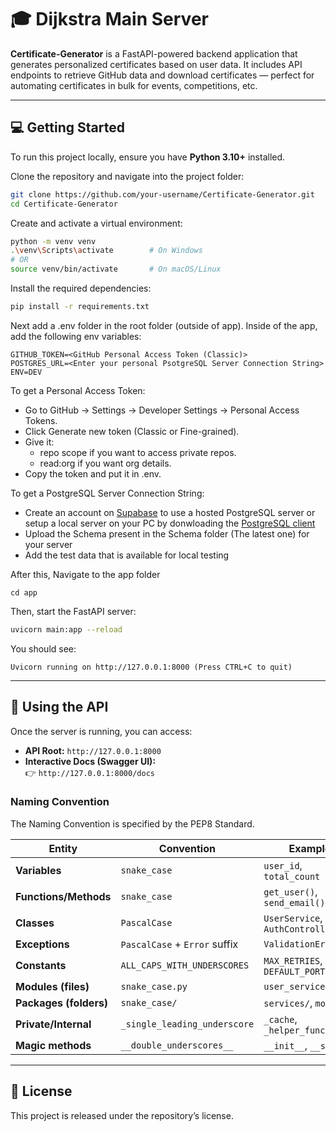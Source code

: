 # 🎓 Dijkstra Main Server

**Certificate-Generator** is a FastAPI-powered backend application that generates personalized certificates based on user data. It includes API endpoints to retrieve GitHub data and download certificates — perfect for automating certificates in bulk for events, competitions, etc.

---

## 💻 Getting Started

To run this project locally, ensure you have **Python 3.10+** installed.

Clone the repository and navigate into the project folder:

```bash
git clone https://github.com/your-username/Certificate-Generator.git
cd Certificate-Generator
```

Create and activate a virtual environment:

```bash
python -m venv venv
.\venv\Scripts\activate        # On Windows
# OR
source venv/bin/activate       # On macOS/Linux
```

Install the required dependencies:

```bash
pip install -r requirements.txt
```

Next add a .env folder in the root folder (outside of app). Inside of the app, add the following env variables:

```
GITHUB_TOKEN=<GitHub Personal Access Token (Classic)>
POSTGRES_URL=<Enter your personal PsotgreSQL Server Connection String>
ENV=DEV
```

To get a Personal Access Token:
- Go to GitHub → Settings → Developer Settings → Personal Access Tokens.
- Click Generate new token (Classic or Fine-grained).
- Give it:
  - repo scope if you want to access private repos.
  - read:org if you want org details.
- Copy the token and put it in .env.

To get a PostgreSQL Server Connection String:
- Create an account on [Supabase](http://supabase.com/) to use a hosted PostgreSQL server or setup a local server on your PC by donwloading the [PostgreSQL client](https://www.enterprisedb.com/downloads/postgres-postgresql-downloads)
- Upload the Schema present in the Schema folder (The latest one) for your server
- Add the test data that is available for local testing

After this, Navigate to the app folder
```
cd app
```

Then, start the FastAPI server:

```bash
uvicorn main:app --reload
```

You should see:

```
Uvicorn running on http://127.0.0.1:8000 (Press CTRL+C to quit)
```

---

## 🧪 Using the API

Once the server is running, you can access:

- **API Root:** `http://127.0.0.1:8000`
- **Interactive Docs (Swagger UI):**  
  👉 `http://127.0.0.1:8000/docs`


### Naming Convention

The Naming Convention is specified by the PEP8 Standard.

| Entity                 | Convention                    | Example                         |
| ---------------------- | ----------------------------- | ------------------------------- |
| **Variables**          | `snake_case`                  | `user_id`, `total_count`        |
| **Functions/Methods**  | `snake_case`                  | `get_user()`, `send_email()`    |
| **Classes**            | `PascalCase`                  | `UserService`, `AuthController` |
| **Exceptions**         | `PascalCase` + `Error` suffix | `ValidationError`               |
| **Constants**          | `ALL_CAPS_WITH_UNDERSCORES`   | `MAX_RETRIES`, `DEFAULT_PORT`   |
| **Modules (files)**    | `snake_case.py`               | `user_service.py`               |
| **Packages (folders)** | `snake_case/`                 | `services/`, `models/`          |
| **Private/Internal**   | `_single_leading_underscore`  | `_cache`, `_helper_function()`  |
| **Magic methods**      | `__double_underscores__`      | `__init__`, `__str__`           |


---

## 📜 License

This project is released under the repository’s license.
